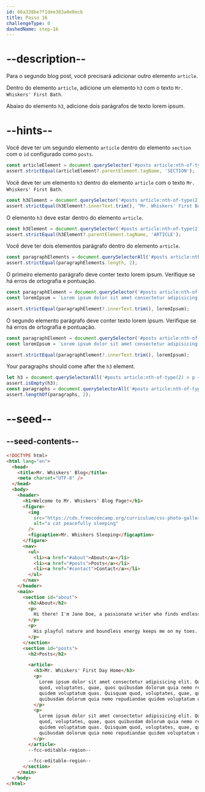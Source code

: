 ```yaml
---
id: 66a338be7f1dee383a0e0ecb
title: Passo 16
challengeType: 0
dashedName: step-16
---
```


# --description--

Para o segundo blog post, você precisará adicionar outro elemento `article`.

Dentro do elemento `article`, adicione um elemento `h3` com o texto `Mr. Whiskers' First Bath`.

Abaixo do elemento `h3`, adicione dois parágrafos de texto lorem ipsum.

# --hints--

Você deve ter um segundo elemento `article` dentro do elemento `section` com o `id` configurado como `posts`.

```js
const articleElement = document.querySelector('#posts article:nth-of-type(2)');
assert.strictEqual(articleElement?.parentElement.tagName, 'SECTION');
```

Você deve ter um elemento `h3` dentro do elemento `article` com o texto `Mr. Whiskers' First Bath`.

```js
const h3Element = document.querySelector('#posts article:nth-of-type(2) h3');
assert.strictEqual(h3Element?.innerText.trim(), "Mr. Whiskers' First Bath");
```

O elemento `h3` deve estar dentro do elemento `article`.

```js
const h3Element = document.querySelector('#posts article:nth-of-type(2) h3');
assert.strictEqual(h3Element?.parentElement.tagName, 'ARTICLE');
```

Você deve ter dois elementos parágrafo dentro do elemento `article`.

```js
const paragraphElements = document.querySelectorAll('#posts article:nth-of-type(2) p');
assert.strictEqual(paragraphElements.length, 2);
```

O primeiro elemento parágrafo deve conter texto lorem ipsum. Verifique se há erros de ortografia e pontuação.

```js
const paragraphElement = document.querySelector('#posts article:nth-of-type(2) p:first-of-type');
const loremIpsum = `Lorem ipsum dolor sit amet consectetur adipisicing elit. Quisquam quod, voluptates, quae, quos quibusdam dolorum quia nemo repudiandae quidem voluptatum quas. Quisquam quod, voluptates, quae, quos quibusdam dolorum quia nemo repudiandae quidem voluptatum quas.`

assert.strictEqual(paragraphElement?.innerText.trim(), loremIpsum);
```

O segundo elemento parágrafo deve conter texto lorem ipsum. Verifique se há erros de ortografia e pontuação.

```js
const paragraphElement = document.querySelector('#posts article:nth-of-type(2) p:last-of-type');
const loremIpsum = `Lorem ipsum dolor sit amet consectetur adipisicing elit. Quisquam quod, voluptates, quae, quos quibusdam dolorum quia nemo repudiandae quidem voluptatum quas. Quisquam quod, voluptates, quae, quos quibusdam dolorum quia nemo repudiandae quidem voluptatum quas.`

assert.strictEqual(paragraphElement?.innerText.trim(), loremIpsum);
```

Your paragraphs should come after the `h3` element.

```js
let h3 = document.querySelectorAll('#posts article:nth-of-type(2) > p ~ h3');
assert.isEmpty(h3);
const paragraphs = document.querySelectorAll('#posts article:nth-of-type(2) > h3 ~ p');
assert.lengthOf(paragraphs, 2);
```

# --seed--

## --seed-contents--

```html
<!DOCTYPE html>
<html lang="en">
  <head>
    <title>Mr. Whiskers' Blog</title>
    <meta charset="UTF-8" />
  </head>
  <body>
    <header>
      <h1>Welcome to Mr. Whiskers' Blog Page!</h1>
      <figure>
        <img
          src="https://cdn.freecodecamp.org/curriculum/css-photo-gallery/1.jpg"
          alt="a cat peacefully sleeping"
        />
        <figcaption>Mr. Whiskers Sleeping</figcaption>
      </figure>
      <nav>
        <ul>
          <li><a href="#about">About</a></li>
          <li><a href="#posts">Posts</a></li>
          <li><a href="#contact">Contact</a></li>
        </ul>
      </nav>
    </header>
    <main>
      <section id="about">
        <h2>About</h2>
        <p>
          Hi there! I'm Jane Doe, a passionate writer who finds endless inspiration in the antics of my beloved cat, Mr. Whiskers.
        </p>
        <p>
          His playful nature and boundless energy keeps me on my toes. I love him so much.
        </p>
      </section>
      <section id="posts">
        <h2>Posts</h2>

        <article>
          <h3>Mr. Whiskers' First Day Home</h3>
          <p>
            Lorem ipsum dolor sit amet consectetur adipisicing elit. Quisquam
            quod, voluptates, quae, quos quibusdam dolorum quia nemo repudiandae
            quidem voluptatum quas. Quisquam quod, voluptates, quae, quos
            quibusdam dolorum quia nemo repudiandae quidem voluptatum quas.
          </p>
          <p>
            Lorem ipsum dolor sit amet consectetur adipisicing elit. Quisquam
            quod, voluptates, quae, quos quibusdam dolorum quia nemo repudiandae
            quidem voluptatum quas. Quisquam quod, voluptates, quae, quos
            quibusdam dolorum quia nemo repudiandae quidem voluptatum quas.
          </p>
        </article>
        --fcc-editable-region--

        --fcc-editable-region--
      </section>
    </main>
  </body>
</html>
```
